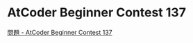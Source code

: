 AtCoder Beginner Contest 137
===

[問題 - AtCoder Beginner Contest 137](https://atcoder.jp/contests/abc137/tasks)
